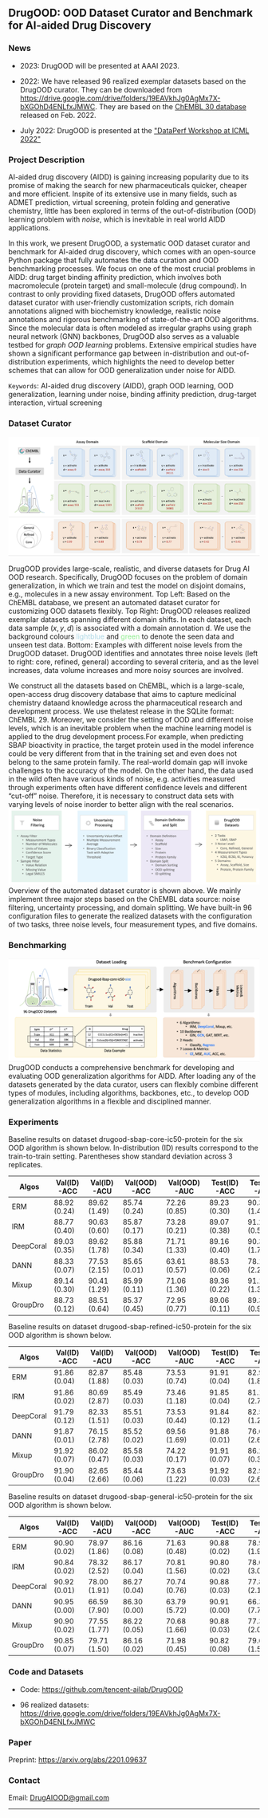 ## DrugOOD: OOD Dataset Curator and Benchmark for AI-aided Drug Discovery


### News

- 2023: DrugOOD will be presented at AAAI 2023.  

- 2022:  We have released 96 realized exemplar datasets based on the DrugOOD curator. They can be downloaded from <https://drive.google.com/drive/folders/19EAVkhJg0AgMx7X-bXGOhD4ENLfxJMWC>. They are based on the [ChEMBL 30 database](http://ftp.ebi.ac.uk/pub/databases/chembl/ChEMBLdb/releases/chembl_30/chembl_30_sqlite.tar.gz) released on Feb. 2022.   

- July 2022:  DrugOOD is presented at the ["DataPerf Workshop at ICML 2022"](https://sites.google.com/view/dataperf2022/home?authuser=0)



### Project Description

AI-aided drug discovery (AIDD) is gaining increasing popularity due to its promise of  making  the  search  for  new   pharmaceuticals  quicker,  cheaper  and  more  efficient.  Inspite of its extensive use in many fields,  such as ADMET prediction,  virtual screening, protein folding and generative chemistry, little has been explored in terms of the out-of-distribution (OOD) learning problem with _noise_, which is inevitable in real world AIDD applications.

In this work, we present DrugOOD, a systematic OOD dataset curator and benchmark for AI-aided drug discovery,  which comes with an open-source Python package that fully automates the data curation and OOD benchmarking processes.  We focus on one of the most crucial problems in AIDD: drug target binding affinity prediction, which involves both macromolecule (protein target) and small-molecule (drug compound).  In contrast to only providing fixed datasets, DrugOOD offers automated dataset curator with user-friendly customization scripts, rich domain annotations aligned with biochemistry knowledge,  realistic  noise  annotations  and  rigorous  benchmarking  of  state-of-the-art OOD algorithms.  Since the molecular data is often modeled as irregular graphs using graph neural network (GNN) backbones, DrugOOD also serves as a valuable testbed for _graph OOD learning_ problems.  Extensive empirical studies have shown a significant performance gap between in-distribution and out-of-distribution experiments, which highlights the need to develop better schemes that can allow for OOD generalization under noise for AIDD.


`Keywords`: AI-aided drug discovery (AIDD), graph OOD learning, OOD generalization, learning under noise, binding affinity prediction, drug-target interaction, virtual screening



### Dataset Curator

![overview_dataset](figures/overview_dataset.png)

DrugOOD provides large-scale, realistic, and diverse datasets for Drug AI OOD research. Specifically, DrugOOD focuses on the problem of domain generalization, in which we train and test the model on disjoint domains, e.g., molecules in a new assay environment.
Top Left: Based on the ChEMBL database, we present an automated dataset curator for customizing OOD datasets flexibly.
Top Right: DrugOOD releases realized exemplar datasets spanning different domain shifts. In each dataset, each data sample $(x, y, d)$ is associated with a domain annotation d. We use the background colours <span style="color:lightblue;">lightblue</span> and   <span style="color:lightgreen;">green</span>  to denote the seen data and unseen test data.
Bottom: Examples with different noise levels from the DrugOOD dataset. DrugOOD identifies and annotates three noise levels (left to right: core, refined, general) according to several criteria, and as the level increases,  data volume increases and  more noisy sources are involved.

We construct all the datasets based on ChEMBL, which is a large-scale, open-access drug discovery database that aims to capture medicinal chemistry dataand knowledge across the pharmaceutical research and development process. We use thelatest release in the SQLite format:  ChEMBL 29.  Moreover,  we consider the setting of OOD and different noise levels, which is an inevitable problem when the machine learning  model  is  applied  to  the  drug  development  process.For  example,  when  predicting SBAP bioactivity in practice, the target protein used in the model inference could be very different from that in the training set and even does not belong to the same protein family. The real-world domain gap will invoke challenges to the accuracy of the model.  On the other  hand,  the  data  used  in  the  wild  often  have  various  kinds  of  noise,  e.g.   activities measured through experiments often have different confidence levels and different “cut-off” noise.  Therefore, it is necessary to construct data sets with varying levels of noise inorder to better align with the real scenarios.
![curator](figures/curator.png)
Overview of the automated dataset curator is shown above. We mainly implement three major steps based on the ChEMBL data source: noise filtering, uncertainty processing, and domain splitting. We have built-in 96 configuration files to generate the realized  datasets with the configuration of two tasks, three noise levels, four measurement types, and five domains.

### Benchmarking

![benchmark](figures/benchmark.png)
DrugOOD conducts a comprehensive benchmark for developing and evaluating OOD generalization algorithms for AIDD. After loading any of the datasets generated by the data curator, users can flexibly combine different types of modules, including algorithms, backbones, etc., to develop OOD generalization algorithms in a flexible and disciplined manner.


### Experiments


Baseline results on  dataset drugood-sbap-core-ic50-protein for the six OOD algorithm is shown below.
In-distribution (ID) results correspond to the train-to-train setting. Parentheses show standard deviation across 3 replicates.

 | Algos | Val(ID)-ACC | Val(ID)-ACU | Val(OOD)-ACC |Val(OOD)-AUC | Test(ID)-ACC |Test(ID)-AUC| Test(OOD)-ACC | Test(OOD)-AUC|
 | ------ | ------     | --------- |    ----------- | ------------| -------------|------------|---------------|---------------|
|ERM| 88.92 (0.24)|89.62 (1.49)|85.74 (0.24)|72.26 (0.85)|89.23 (0.30)|90.32 (1.49)|83.04 (0.25)|68.62 (0.45)|
|IRM| 88.77 (0.40)|90.63 (0.60)|85.87 (0.17)|73.28 (0.21)|89.07 (0.38)|91.29 (0.52)|82.58 (0.02)|67.66 (1.25)|
|DeepCoral|89.03 (0.35)|89.62 (1.78)|85.88 (0.34)|71.71 (1.33)|89.16 (0.40)|90.33 (1.73)|82.87 (0.52)|67.26 (1.45)|
|DANN|88.33 (0.07)|77.53 (2.15)|85.65 (0.01)|63.61 (0.57)|88.53 (0.06)|78.12 (2.25)|83.96 (0.08)|62.58 (2.03)|
|Mixup|89.14 (0.30)|90.41 (1.29)|85.99 (0.11)|71.06 (1.36)|89.36 (0.22)|91.11 (1.34)|83.09 (0.14)|68.25 (0.29)|
|GroupDro|88.73 (0.12)|88.51 (0.64)|85.37 (0.45)|72.95 (0.77)|89.06 (0.11)|89.36 (0.91)|82.26 (0.92)|67.62 (1.37)|


Baseline results on  dataset drugood-sbap-refined-ic50-protein for the six OOD algorithm is shown below.

 | Algos | Val(ID)-ACC | Val(ID)-ACU | Val(OOD)-ACC |Val(OOD)-AUC | Test(ID)-ACC |Test(ID)-AUC| Test(OOD)-ACC | Test(OOD)-AUC|
 | ------ | ------     | --------- |    ----------- | ------------| -------------|------------|---------------|---------------|
|ERM| 91.86 (0.04)|82.87 (1.88)|85.48 (0.03)|73.53 (0.74)|91.91 (0.04)|82.92 (1.86)|83.86 (0.21)|68.00 (1.35)|
|IRM| 91.86 (0.02)|80.69 (2.87)|85.49 (0.03)|73.46 (1.18)|91.85 (0.04)|81.16 (2.70)|83.74 (0.32)|67.91 (1.32)|
|DeepCoral|91.79 (0.12)|82.33 (1.51)|85.51 (0.03)|73.53 (0.44)|91.84 (0.12)|82.57 (1.28)|84.01 (0.13)|68.76 (0.21)|
|DANN|91.87 (0.01)|76.15 (2.78)|85.52 (0.02)|69.56 (1.69)|91.88 (0.01)|76.65 (2.65)|83.92 (0.30)|64.54 (1.82)|
|Mixup|91.92 (0.07)|86.02 (0.47)|85.58 (0.03)|74.22 (0.17)|91.91 (0.07)|86.23 (0.33)|83.87 (0.09)|68.70 (0.46)|
|GroupDro|91.90 (0.04)|82.65 (2.66)|85.44 (0.06)|73.63 (1.22)|91.92 (0.03)|82.94 (2.66)|83.88 (0.16)|68.41 (0.83)|

Baseline results on  dataset drugood-sbap-general-ic50-protein for the six OOD algorithm is shown below.

 | Algos | Val(ID)-ACC | Val(ID)-ACU | Val(OOD)-ACC |Val(OOD)-AUC | Test(ID)-ACC |Test(ID)-AUC| Test(OOD)-ACC | Test(OOD)-AUC|
 | ------ | ------     | --------- |    ----------- | ------------| -------------|------------|---------------|---------------|
|ERM| 90.90 (0.02)|78.97 (1.86)|86.16 (0.08)|71.63 (0.48)|90.88 (0.02)|78.94 (1.90)|81.98 (0.15)|68.06 (0.31)|
|IRM| 90.84 (0.02)|78.32 (2.52)|86.17 (0.04)|70.81 (1.56)|90.80 (0.02)|78.05 (3.04)|82.07 (0.05)|67.13 (1.18)|
|DeepCoral|90.92 (0.01)|78.00 (1.91)|86.27 (0.04)|70.74 (0.76)|90.88 (0.03)|77.81 (2.13)|82.17 (0.07)|67.20 (0.60)|
|DANN|90.95 (0.00)|66.59 (7.90)|86.30 (0.00)|63.79 (5.72)|90.91 (0.00)|66.39 (7.70)|82.28 (0.01)|61.55 (5.13)|
|Mixup|90.90 (0.02)|77.55 (1.77)|86.22 (0.05)|70.68 (1.66)|90.88 (0.03)|77.31 (2.06)|82.04 (0.11)|67.84 (0.66)|
|GroupDro|90.85 (0.07)|79.71 (1.50)|86.16 (0.02)|71.98 (0.45)|90.82 (0.08)|79.69 (1.50)|82.04 (0.02)|68.04 (0.33)|


### Code and Datasets

- Code:   <https://github.com/tencent-ailab/DrugOOD>

- 96 realized datasets: <https://drive.google.com/drive/folders/19EAVkhJg0AgMx7X-bXGOhD4ENLfxJMWC>

### Paper

Preprint: <https://arxiv.org/abs/2201.09637>

### Contact

Email: <DrugAIOOD@gmail.com>

<hr />
